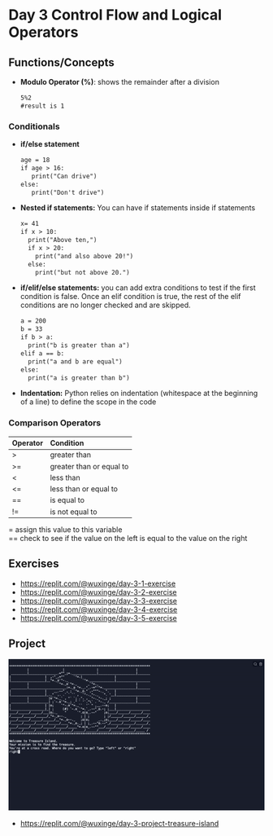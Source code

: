 # Day 3 Control Flow and Logical Operators
## Functions/Concepts 
* **Modulo Operator (%)**: shows the remainder after a division
  ```
  5%2
  #result is 1
  ```
### Conditionals 
* **if/else statement**
  ```
  age = 18
  if age > 16:
     print("Can drive")
  else:
     print("Don't drive")
  ```
* **Nested if statements:** You can have if statements inside if statements
  ```
  x= 41
  if x > 10:
    print("Above ten,")
    if x > 20:
      print("and also above 20!")
    else:
      print("but not above 20.")
  ```
* **if/elif/else statements:** you can add extra conditions to test if the first condition is false.
Once an elif condition is true, the rest of the elif conditions are no longer checked and are skipped.
  ```
  a = 200
  b = 33
  if b > a:
    print("b is greater than a")
  elif a == b:
    print("a and b are equal")
  else:
    print("a is greater than b")
  ```
* **Indentation:** Python relies on indentation (whitespace at the beginning of a line) to define the scope in the code

### Comparison Operators 
| Operator       | Condition           
| ------------- |:-------------| 
| >      | greater than | 
| >=      | greater than or equal to      |   
| < | less than      |     
| <= | less than or equal to     |  
| ==      | is equal to | 
| !=      | is not equal to   | 


= assign this value to this variable 
<br> == check to see if the value on the left is equal to the value on the right 


## Exercises 
* https://replit.com/@wuxinge/day-3-1-exercise
* https://replit.com/@wuxinge/day-3-2-exercise
* https://replit.com/@wuxinge/day-3-3-exercise
* https://replit.com/@wuxinge/day-3-4-exercise
* https://replit.com/@wuxinge/day-3-5-exercise

## Project 
![](treasure_island_game.gif)

* https://replit.com/@wuxinge/day-3-project-treasure-island 
